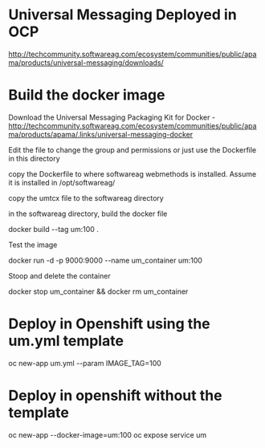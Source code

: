 # Universal Messaging Deployed in OCP

http://techcommunity.softwareag.com/ecosystem/communities/public/apama/products/universal-messaging/downloads/

# Build the docker image
Download the Universal Messaging Packaging Kit for Docker - http://techcommunity.softwareag.com/ecosystem/communities/public/apama/products/apama/.links/universal-messaging-docker

Edit the file to change the group and permissions or just use the Dockerfile in this directory

copy the Dockerfile to where softwareag webmethods is installed. Assume it is installed in /opt/softwareag/

copy the umtcx file to the softwareag directory

in the softwareag directory, build the docker file

docker build --tag um:100 .

Test the image

docker run -d -p 9000:9000 --name um_container um:100

Stoop and delete the container

docker stop um_container && docker rm um_container

# Deploy in Openshift using the um.yml template
oc new-app  um.yml --param IMAGE_TAG=100

# Deploy in openshift without the template 
oc new-app --docker-image=um:100
oc expose service um




